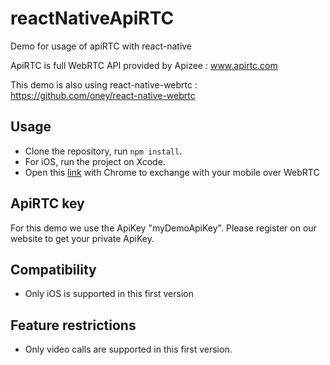 # reactNativeApiRTC
Demo for usage of apiRTC with react-native

ApiRTC is full WebRTC API provided by Apizee : www.apirtc.com

This demo is also using react-native-webrtc : https://github.com/oney/react-native-webrtc

## Usage
- Clone the repository, run `npm install`.  
- For iOS, run the project on Xcode.
- Open this [link](https://apirtc.com/tutos/Video_client_Material/apiRTC-Material-Client-Video.html) with Chrome to exchange with your mobile over WebRTC

## ApiRTC key
For this demo we use the ApiKey "myDemoApiKey". Please register on our website to get your private ApiKey.

## Compatibility
- Only iOS is supported in this first version

## Feature restrictions
- Only video calls are supported in this first version.

